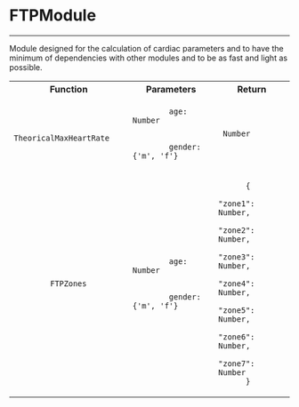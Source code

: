 # FTPModule
***
Module designed for the calculation of cardiac parameters and to have the minimum of dependencies with other modules and to be as fast and light as possible.


<table>
  <tr>
    <th>Function</th>
    <th>Parameters</th>
    <th>Return</th>
  </tr>
  
  <tr>
    <td>
      <code>
        TheoricalMaxHeartRate
      </code>
    </td>
    <td>
      <code>
        age: Number
      </code>
      </br>
      <code>
        gender: {'m', 'f'}
      </code>
    </td>
    <td>
      <code> Number </code>
    </td>
  </tr>
  
 <tr>
    <td>
      <code>
        FTPZones
      </code>
    </td>
    <td>
      <code>
        age: Number
      </code>
      </br>
      <code>
        gender: {'m', 'f'}
      </code>
    </td>
    <td>
      <code>
      { 
        "zone1": Number, 
        "zone2": Number, 
        "zone3": Number, 
        "zone4": Number, 
        "zone5": Number, 
        "zone6": Number, 
        "zone7": Number 
      }
    </code>
    </td>
  </tr>
  
</table>

